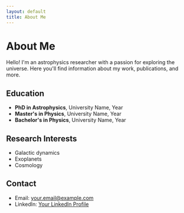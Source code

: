 ```yaml
---
layout: default
title: About Me
---
```


# About Me

Hello! I'm an astrophysics researcher with a passion for exploring the universe. Here you'll find information about my work, publications, and more.

## Education
- **PhD in Astrophysics**, University Name, Year
- **Master's in Physics**, University Name, Year
- **Bachelor's in Physics**, University Name, Year

## Research Interests
- Galactic dynamics
- Exoplanets
- Cosmology

## Contact
- Email: your.email@example.com
- LinkedIn: [Your LinkedIn Profile](#)
